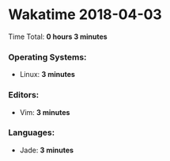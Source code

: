 # Wakatime 2018-04-03

Time Total: **0 hours 3 minutes**

### Operating Systems:
- Linux: **3 minutes** 

### Editors:
- Vim: **3 minutes** 

### Languages:
- Jade: **3 minutes** 

